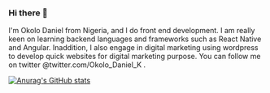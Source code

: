 ### Hi there 👋
I'm Okolo Daniel from Nigeria, and I do front end development. I am really keen on learning backend languages and frameworks such as React Native and Angular. Inaddition, I also engage in digital marketing using wordpress to develop quick websites for digital marketing purpose. You can follow me on twitter @twitter.com/Okolo_Daniel_K .

[![Anurag's GitHub stats](https://github-readme-stats.vercel.app/api?username=gitdan42)](https://github.com/anuraghazra/github-readme-stats)
